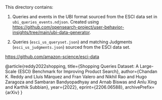 This directory contains:

1) Queries and events in the UBI format sourced from the ESCI data set in `ubi_queries_events.ndjson`. Created using https://github.com/opensearch-project/user-behavior-insights/tree/main/ubi-data-generator.

2) Queries (`esci_us_queryset.json`) and matching Judgments (`esci_us_judgments.json`) sourced from the ESCI data set.

https://github.com/amazon-science/esci-data

@article{reddy2022shopping,
title={Shopping Queries Dataset: A Large-Scale {ESCI} Benchmark for Improving Product Search},
author={Chandan K. Reddy and Lluís Màrquez and Fran Valero and Nikhil Rao and Hugo Zaragoza and Sambaran Bandyopadhyay and Arnab Biswas and Anlu Xing and Karthik Subbian},
year={2022},
eprint={2206.06588},
archivePrefix={arXiv}
}
